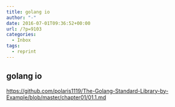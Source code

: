 ```yaml
---
title: golang io
author: "-"
date: 2016-07-01T09:36:52+00:00
url: /?p=9103
categories:
  - Inbox
tags:
  - reprint
---
```

## golang io

<https://github.com/polaris1119/The-Golang-Standard-Library-by-Example/blob/master/chapter01/01.1.md>
